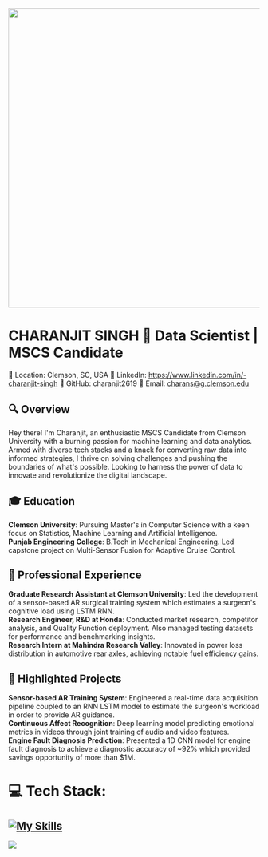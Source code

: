 <div align="center">
  <img src="https://yash-1708.github.io/images/work.jpg" width="800" height="600"/>
</div>

# CHARANJIT SINGH 🚀 Data Scientist | MSCS Candidate
📍 Location: Clemson, SC, USA
🔗 LinkedIn: https://www.linkedin.com/in/-charanjit-singh
💼 GitHub: charanjit2619
📩 Email: charans@g.clemson.edu

## 🔍 Overview
Hey there! I'm Charanjit, an enthusiastic MSCS Candidate from Clemson University with a burning passion for machine learning and data analytics. Armed with diverse tech stacks and a knack for converting raw data into informed strategies, I thrive on solving challenges and pushing the boundaries of what's possible. Looking to harness the power of data to innovate and revolutionize the digital landscape.

## 🎓 Education
**Clemson University**: Pursuing Master's in Computer Science with a keen focus on Statistics, Machine Learning and Artificial Intelligence.<br>
**Punjab Engineering College**: B.Tech in Mechanical Engineering. Led capstone project on Multi-Sensor Fusion for Adaptive Cruise Control.<br>

## 💼 Professional Experience
**Graduate Research Assistant at Clemson University**: Led the development of a sensor-based AR surgical training system which estimates a surgeon's cognitive load using LSTM RNN.<br>
**Research Engineer, R&D at Honda**: Conducted market research, competitor analysis, and Quality Function deployment. Also managed testing datasets for performance and benchmarking insights.<br>
**Research Intern at Mahindra Research Valley**: Innovated in power loss distribution in automotive rear axles, achieving notable fuel efficiency gains.

## 🚀 Highlighted Projects
**Sensor-based AR Training System**: Engineered a real-time data acquisition pipeline coupled to an RNN LSTM model to estimate the surgeon's workload in order to provide AR guidance.<br>
**Continuous Affect Recognition**: Deep learning model predicting emotional metrics in videos through joint training of audio and video features.<br>
**Engine Fault Diagnosis Prediction**: Presented a 1D CNN model for engine fault diagnosis to achieve a diagnostic accuracy of ~92% which provided savings opportunity of more than $1M.

# 💻 Tech Stack:
[![My Skills](https://skillicons.dev/icons?i=aws,azure,gcp,docker,matlab,mysql,mongodb,github,py,r,c,git,tensorflow,pytorch,vim,vscode,sqlite)](https://skillicons.dev)
---
[![](https://visitcount.itsvg.in/api?id=charanjit2619&icon=0&color=0)](https://visitcount.itsvg.in)
